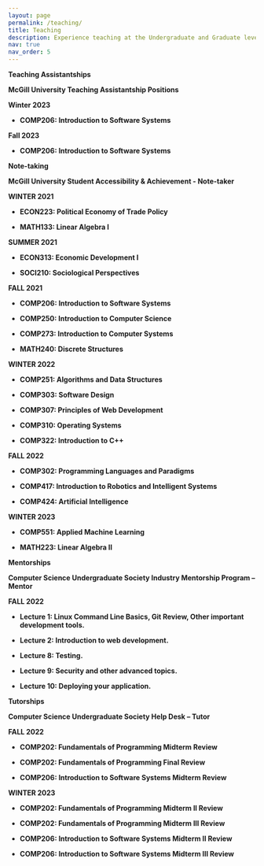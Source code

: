```yaml
---
layout: page
permalink: /teaching/
title: Teaching
description: Experience teaching at the Undergraduate and Graduate levels.
nav: true
nav_order: 5
---
```


<!-- Teaching Assistantship -->

<b>Teaching Assistantships <b>

<b> McGill University Teaching Assistantship Positions <b>

<b> Winter 2023 <b>

- COMP206: Introduction to Software Systems

<b> Fall 2023 <b>

- COMP206: Introduction to Software Systems

<!-- Note Taking -->

<b> Note-taking <b>

<b> McGill University Student Accessibility & Achievement - Note-taker </b>

<b>WINTER 2021</b>

- ECON223: Political Economy of Trade Policy

- MATH133: Linear Algebra I

<b>SUMMER 2021</b>

- ECON313: Economic Development I

- SOCI210: Sociological Perspectives

<b>FALL 2021</b>

- COMP206: Introduction to Software Systems

- COMP250: Introduction to Computer Science

- COMP273: Introduction to Computer Systems

- MATH240: Discrete Structures

<b>WINTER 2022</b>

- COMP251: Algorithms and Data Structures

- COMP303: Software Design

- COMP307: Principles of Web Development

- COMP310: Operating Systems

- COMP322: Introduction to C++

<b>FALL 2022</b>

- COMP302: Programming Languages and Paradigms

- COMP417: Introduction to Robotics and Intelligent Systems

- COMP424: Artificial Intelligence

<b>WINTER 2023</b>

- COMP551: Applied Machine Learning

- MATH223: Linear Algebra II

<!-- Mentorships -->

<b> Mentorships <b>

<b>Computer Science Undergraduate Society Industry Mentorship Program – Mentor</b>

<b>FALL 2022</b>

- Lecture 1: Linux Command Line Basics, Git Review, Other important development tools.

- Lecture 2: Introduction to web development.

- Lecture 8: Testing.

- Lecture 9: Security and other advanced topics.

- Lecture 10: Deploying your application.

<!-- Tutoriships -->

<b> Tutorships <b>

<b>Computer Science Undergraduate Society Help Desk – Tutor</b>

<b>FALL 2022</b>

- COMP202: Fundamentals of Programming Midterm Review

- COMP202: Fundamentals of Programming Final Review

- COMP206: Introduction to Software Systems Midterm Review

<b>WINTER 2023</b>

- COMP202: Fundamentals of Programming Midterm II Review

- COMP202: Fundamentals of Programming Midterm III Review

- COMP206: Introduction to Software Systems Midterm II Review

- COMP206: Introduction to Software Systems Midterm III Review